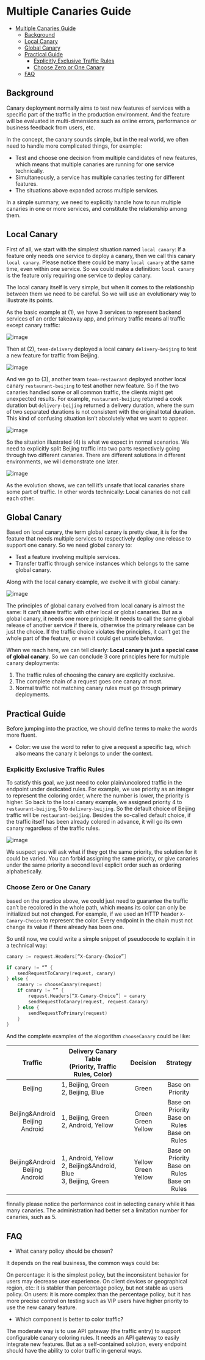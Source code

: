 
# Multiple Canaries Guide

- [Multiple Canaries Guide](#multiple-canaries-guide)
  - [Background](#background)
  - [Local Canary](#local-canary)
  - [Global Canary](#global-canary)
  - [Practical Guide](#practical-guide)
    - [Explicitly Exclusive Traffic Rules](#explicitly-exclusive-traffic-rules)
    - [Choose Zero or One Canary](#choose-zero-or-one-canary)
  - [FAQ](#faq)

## Background

Canary deployment normally aims to test new features of services with a specific part of the traffic in the production environment. And the feature will be evaluated in multi-dimensions such as online errors, performance or business feedback from users, etc.

In the concept, the canary sounds simple, but in the real world, we often need to handle more complicated things, for example:

- Test and choose one decision from multiple candidates of new features, which means that multiple canaries are running for one service technically.
- Simultaneously, a service has multiple canaries testing for different features.
- The situations above expanded across multiple services.

In a simple summary, we need to explicitly handle how to run multiple canaries in one or more services, and constitute the relationship among them.

## Local Canary

First of all, we start with the simplest situation named `local canary`: If a feature only needs one service to deploy a canary, then we call this canary `local canary`. Please notice there could be many `local canary` at the same time, even within one service. So we could make a definition: `local canary` is the feature only requiring one service to deploy canary.

The local canary itself is very simple, but when it comes to the relationship between them we need to be careful. So we will use an evolutionary way to illustrate its points.

As the basic example at (1), we have 3 services to represent backend services of an order takeaway app, and primary traffic means all traffic except canary traffic:

![image](imgs/multiple-canaries-guide-01.png)

Then at (2), `team-delivery` deployed a local canary `delivery-beijing` to test a new feature for traffic from Beijing.

![image](imgs/multiple-canaries-guide-02.png)

And we go to (3), another team `team-restaurant` deployed another local canary `restaurant-beijing` to test another new feature. So if the two canaries handled some or all common traffic, the clients might get unexpected results. For example, `restaurant-beijing` returned a cook duration but `delivery-beijing` returned a delivery duration, where the sum of two separated durations is not consistent with the original total duration. This kind of confusing situation isn’t absolutely what we want to appear.

![image](imgs/multiple-canaries-guide-03.png)

So the situation illustrated (4) is what we expect in normal scenarios. We need to explicitly split Beijing traffic into two parts respectively going through two different canaries. There are different solutions in different environments, we will demonstrate one later.

![image](imgs/multiple-canaries-guide-04.png)

As the evolution shows, we can tell it’s unsafe that local canaries share some part of traffic. In other words technically: Local canaries do not call each other.

## Global Canary

Based on local canary, the term global canary is pretty clear, it is for the feature that needs multiple services to respectively deploy one release to support one canary. So we need global canary to:

- Test a feature involving multiple services.
- Transfer traffic through service instances which belongs to the same global canary.

Along with the local canary example, we evolve it with global canary:

![image](imgs/multiple-canaries-guide-05.png)

The principles of global canary evolved from local canary is almost the same: It can’t share traffic with other local or global canaries. But as a global canary, it needs one more principle: It needs to call the same global release of another service if there is, otherwise the primary release can be just the choice. If the traffic choice violates the principles, it can’t get the whole part of the feature, or even it could get unsafe behavior.

When we reach here, we can tell clearly: **Local canary is just a special case of global canary**. So we can conclude 3 core principles here for multiple canary deployments:

1. The traffic rules of choosing the canary are explicitly exclusive.
2. The complete chain of a request goes one canary at most.
3. Normal traffic not matching canary rules must go through primary deployments.

## Practical Guide

Before jumping into the practice, we should define terms to make the words more fluent.

- Color: we use the word to refer to give a request a specific tag, which also means the canary it belongs to under the context.

### Explicitly Exclusive Traffic Rules

To satisfy this goal, we just need to color plain/uncolored traffic in the endpoint under dedicated rules. For example, we use priority as an integer to represent the coloring order, where the number is lower, the priority is higher. So back to the local canary example, we assigned priority 4 to `restaurant-beijing`, 5 to `delivery-beijing`. So the default choice of Beijing traffic will be `restaurant-beijing`. Besides the so-called default choice, if the traffic itself has been already colored in advance, it will go its own canary regardless of the traffic rules.

![image](imgs/multiple-canaries-guide-06.png)

We suspect you will ask what if they got the same priority, the solution for it could be varied. You can forbid assigning the same priority, or give canaries under the same priority a second level explicit order such as ordering alphabetically.

### Choose Zero or One Canary

based on the practice above, we could just need to guarantee the traffic can’t be recolored in the whole path, which means its color can only be initialized but not changed. For example, if we used an HTTP header `X-Canary-Choice` to represent the color. Every endpoint in the chain must not change its value if there already has been one.

So until now, we could write a simple snippet of pseudocode to explain it in a technical way:

```go
canary := request.Headers[“X-Canary-Choice”]

if canary != “” {
    sendRequestToCanary(request, canary)
} else {
    canary := chooseCanary(request)
    if canary != “” {
        request.Headers[“X-Canary-Choice”] = canary
        sendRequestToCanary(request, request.Canary)
    } else {
        sendRequestToPrimary(request)
    }
}
```

And the complete examples of the alogorithm `chooseCanary` could be like:

|                Traffic                | Delivery Canary Table <br>(Priority, Traffic Rules, Color)          |         Decision          |                      Strategy                      |
| :-----------------------------------: | ------------------------------------------------------------------- | :-----------------------: | :------------------------------------------------: |
|                Beijing                | 1, Beijing, Green<br>2, Beijing, Blue                               |           Green           |                  Base on Priority                  |
| Beijing&Android<br>Beijing<br>Android | 1, Beijing, Green<br>2, Android, Yellow                             | Green<br>Green<br>Yellow  | Base on Priority<br>Base on Rules<br>Base on Rules |
| Beijing&Android<br>Beijing<br>Android | 1, Android, Yellow<br>2, Beijing&Android, Blue<br>3, Beijing, Green | Yellow<br>Green<br>Yellow | Base on Priority<br>Base on Rules<br>Base on Rules |

finnally please notice the performance cost in selecting canary while it has many canaries. The administration had better set a limitation number for canaries, such as 5.

## FAQ

- What canary policy should be chosen?

It depends on the real business, the common ways could be:

On percentage: it is the simplest policy, but the inconsistent behavior for users may decrease user experience.
On client devices or geographical region, etc: it is stabler than percentage policy, but not stable as users policy.
On users: it is more complex than the percentage policy, but it has more precise control on testing such as VIP users have higher priority to use the new canary feature.

- Which component is better to color traffic?

The moderate way is to use API gateway (the traffic entry) to support configurable canary coloring rules. It needs an API gateway to easily integrate new features. But as a self-contained solution, every endpoint should have the ability to color traffic in general ways.
